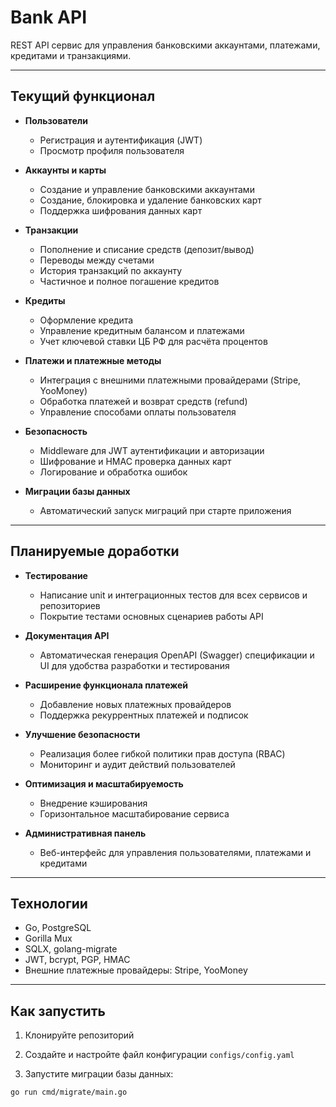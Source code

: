 # Bank API

REST API сервис для управления банковскими аккаунтами, платежами, кредитами и транзакциями.

---

## Текущий функционал

- **Пользователи**
  - Регистрация и аутентификация (JWT)
  - Просмотр профиля пользователя

- **Аккаунты и карты**
  - Создание и управление банковскими аккаунтами
  - Создание, блокировка и удаление банковских карт
  - Поддержка шифрования данных карт

- **Транзакции**
  - Пополнение и списание средств (депозит/вывод)
  - Переводы между счетами
  - История транзакций по аккаунту
  - Частичное и полное погашение кредитов

- **Кредиты**
  - Оформление кредита
  - Управление кредитным балансом и платежами
  - Учет ключевой ставки ЦБ РФ для расчёта процентов

- **Платежи и платежные методы**
  - Интеграция с внешними платежными провайдерами (Stripe, YooMoney)
  - Обработка платежей и возврат средств (refund)
  - Управление способами оплаты пользователя

- **Безопасность**
  - Middleware для JWT аутентификации и авторизации
  - Шифрование и HMAC проверка данных карт
  - Логирование и обработка ошибок

- **Миграции базы данных**
  - Автоматический запуск миграций при старте приложения

---

## Планируемые доработки

- **Тестирование**
  - Написание unit и интеграционных тестов для всех сервисов и репозиториев
  - Покрытие тестами основных сценариев работы API

- **Документация API**
  - Автоматическая генерация OpenAPI (Swagger) спецификации и UI для удобства разработки и тестирования

- **Расширение функционала платежей**
  - Добавление новых платежных провайдеров
  - Поддержка рекуррентных платежей и подписок

- **Улучшение безопасности**
  - Реализация более гибкой политики прав доступа (RBAC)
  - Мониторинг и аудит действий пользователей

- **Оптимизация и масштабируемость**
  - Внедрение кэширования
  - Горизонтальное масштабирование сервиса

- **Административная панель**
  - Веб-интерфейс для управления пользователями, платежами и кредитами

---

## Технологии

- Go, PostgreSQL
- Gorilla Mux
- SQLX, golang-migrate
- JWT, bcrypt, PGP, HMAC
- Внешние платежные провайдеры: Stripe, YooMoney

---

## Как запустить

1. Клонируйте репозиторий

2. Создайте и настройте файл конфигурации `configs/config.yaml`

3. Запустите миграции базы данных:

```bash
go run cmd/migrate/main.go